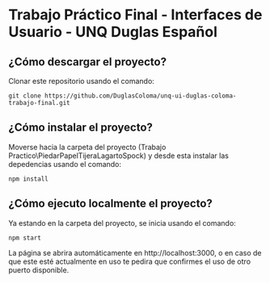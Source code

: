 # Trabajo Práctico Final - Interfaces de Usuario - UNQ Duglas Español

## ¿Cómo descargar el proyecto?
  Clonar este repositorio usando el comando:
  
    git clone https://github.com/DuglasColoma/unq-ui-duglas-coloma-trabajo-final.git
    
## ¿Cómo instalar el proyecto?
  Moverse hacia la carpeta del proyecto (Trabajo Practico\PiedarPapelTijeraLagartoSpock) y desde esta instalar las depedencias usando el comando:
  
    npm install

## ¿Cómo ejecuto localmente el proyecto?
  Ya estando en la carpeta del proyecto, se inicia usando el comando: 
  
    npm start
    
  La página se abrira automáticamente en http://localhost:3000, o en caso de que este esté actualmente en uso te pedira que confirmes el uso de otro puerto disponible.
